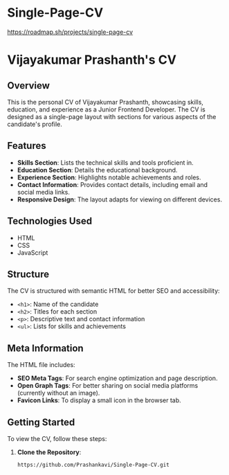 # Single-Page-CV
https://roadmap.sh/projects/single-page-cv

# Vijayakumar Prashanth's CV

## Overview

This is the personal CV of Vijayakumar Prashanth, showcasing skills, education, and experience as a Junior Frontend Developer. The CV is designed as a single-page layout with sections for various aspects of the candidate's profile.

## Features

- **Skills Section**: Lists the technical skills and tools proficient in.
- **Education Section**: Details the educational background.
- **Experience Section**: Highlights notable achievements and roles.
- **Contact Information**: Provides contact details, including email and social media links.
- **Responsive Design**: The layout adapts for viewing on different devices.

## Technologies Used

- HTML
- CSS
- JavaScript

## Structure

The CV is structured with semantic HTML for better SEO and accessibility:

- `<h1>`: Name of the candidate
- `<h2>`: Titles for each section
- `<p>`: Descriptive text and contact information
- `<ul>`: Lists for skills and achievements

## Meta Information

The HTML file includes:

- **SEO Meta Tags**: For search engine optimization and page description.
- **Open Graph Tags**: For better sharing on social media platforms (currently without an image).
- **Favicon Links**: To display a small icon in the browser tab.

## Getting Started

To view the CV, follow these steps:

1. **Clone the Repository**:
   ```bash
   https://github.com/Prashankavi/Single-Page-CV.git
